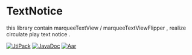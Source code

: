 # TextNotice
this library contain marqueeTextView / marqueeTextViewFlipper , realize circulate play text notice .

[![JtiPack](https://jitpack.io/v/zwping/LoopNotice.svg)](#)
[![JavaDoc](https://img.shields.io/badge/JavaDoc-%E8%BF%9B%E8%A1%8C%E4%B8%AD-lightgrey.svg)](https://jitpack.io/com/github/zwping/LoopNotice/v1.0/javadoc/)
[![Aar](https://img.shields.io/badge/aar-24kb-brightgreen.svg)](https://github.com/zwping/LoopNotice/blob/master/loopnotice-lib-v1.0.aar?raw=true)